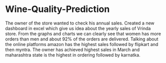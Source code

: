# Wine-Quality-Prediction
The owner of the store wanted to check his annual sales. Created a new dashboard in excel which give us idea about the yearly sales of Vrinda store. 
From the graphs and charts we can clearly see that women has more orders than men and about 92% of the orders are delivered.
Talking about the online platforms amazon has the highest sales followed by flipkart and then myntra. 
The owner has achieved highest sales in March and maharashtra state is the highest in ordering followed by karnatka.

